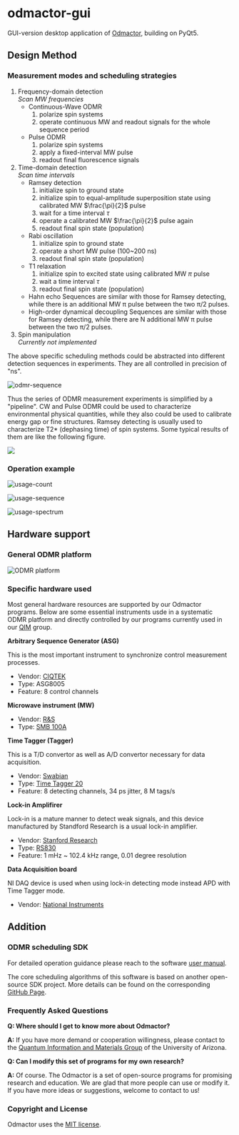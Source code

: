 # odmactor-gui
GUI-version desktop application of [Odmactor](https://github.com/Youngcius/odmactor), building on PyQt5.


## Design Method

### Measurement modes and scheduling strategies

1. Frequency-domain detection<br>
   *Scan MW frequencies*
    - Continuous-Wave ODMR
        1) polarize spin systems
        2) operate continuous MW and readout signals for the whole sequence period
    - Pulse ODMR
        1) polarize spin systems
        2) apply a fixed-interval MW pulse
        3) readout final fluorescence signals
2. Time-domain detection<br>
   *Scan time intervals*
    - Ramsey detection
        1) initialize spin to ground state
        2) initialize spin to equal-amplitude superposition state using calibrated MW $\frac{\pi}{2}$ pulse
        3) wait for a time interval $\tau$
        4) operate a calibrated MW $\frac{\pi}{2}$ pulse again
        5) readout final spin state (population)
    - Rabi oscillation
        1) initialize spin to ground state
        2) operate a short MW pulse (100~200 ns)
        3) readout final spin state (population)
    - T1 relaxation
        1) initialize spin to excited state using calibrated MW $\pi$ pulse
        2) wait a time interval $\tau$
        3) readout final spin state (population)
    - Hahn echo
      Sequences are similar with those for Ramsey detecting, while there is an additional MW π pulse between the two π/2 pulses.
    - High-order dynamical decoupling
      Sequences are similar with those for Ramsey detecting, while there are N additional MW π pulse between the two π/2 pulses.
3. Spin manipulation<br>
   *Currently not implemented*

The above specific scheduling methods could be abstracted into different detection sequences in experiments. They are
all controlled in precision of "ns".

![odmr-sequence](./asset/figure/odmr-sequence.png)

Thus the series of ODMR measurement experiments is simplified by a "pipeline". CW and Pulse ODMR could be used to
characterize environmental physical quantities, while they also could be used to calibrate energy gap or fine
structures. Ramsey detecting is usually used to characterize T2* (dephasing time) of spin systems. Some typical results
of them are like the following figure.

![](./asset/figure/odmr-magnet.png)

### Operation example


![usage-count](./asset/figure/usage-count.png)



![usage-sequence](./asset/figure/usage-sequence.png)


![usage-spectrum](./asset/figure/usage-spectrum.png)

## Hardware support

### General ODMR platform

![ODMR platform](./asset/figure/platform.png)


### Specific hardware used

Most general hardware resources are supported by our Odmactor programs. Below are some essential instruments usde in a systematic
ODMR platform and directly controlled by our programs currently used in our [QIM](https://quantum.lab.arizona.edu/) group. 

**Arbitrary Sequence Generator (ASG)**

This is the most important instrument to synchronize control measurement processes.

- Vendor: [CIQTEK](https://www.ciqtek.com/)
- Type: ASG8005
- Feature: 8 control channels

**Microwave instrument (MW)**

- Vendor: [R&S](https://www.rohde-schwarz.com)
- Type: [SMB 100A](https://www.rohde-schwarz.com/us/products/test-and-measurement/analog-signal-generators/rs-smb100a-microwave-signal-generator_63493-9379.html)

**Time Tagger (Tagger)**

This is a T/D convertor as well as A/D convertor necessary for data acquisition.

- Vendor: [Swabian](https://www.swabianinstruments.com/)
- Type: [Time Tagger 20](https://www.swabianinstruments.com/time-tagger/)
- Feature: 8 detecting channels, 34 ps jitter, 8 M tags/s

**Lock-in Amplifirer**

Lock-in is a mature manner to detect weak signals, and this device manufactured by Standford Research
is a usual lock-in amplifier.

- Vendor: [Stanford Research](https://www.thinksrs.com/)
- Type: [RS830](https://www.thinksrs.com/products/sr810830.htm)
- Feature: 1 mHz ~ 102.4 kHz range, 0.01 degree resolution

**Data Acquisition board**

NI DAQ device is used when using lock-in detecting mode instead APD with Time Tagger mode.

- Vendor: [National Instruments](https://www.ni.com/)


## Addition

### ODMR scheduling SDK

For detailed operation guidance please reach to the software [user manual](./asset/doc/manual.docx). 

The core scheduling algorithms of this software is based on another open-source SDK project. More details can be found
on the corresponding [GitHub Page](https://github.com/Youngcius/odmactor).


### Frequently Asked Questions

**Q: Where should I get to know more about Odmactor?**

**A:** If you have more demand or cooperation willingness, please contact to
the [Quantum Information and Materials Group](https://quantum.lab.arizona.edu) of the University of Arizona.

**Q: Can I modify this set of programs for my own research?**

**A:** Of course. The Odmactor is a set of open-source programs for promising research and education. We are glad that
more people can use or modify it. If you have more ideas or suggestions, welcome to contact to us!

### Copyright and License

Odmactor uses the [MIT license](LICENSE).

